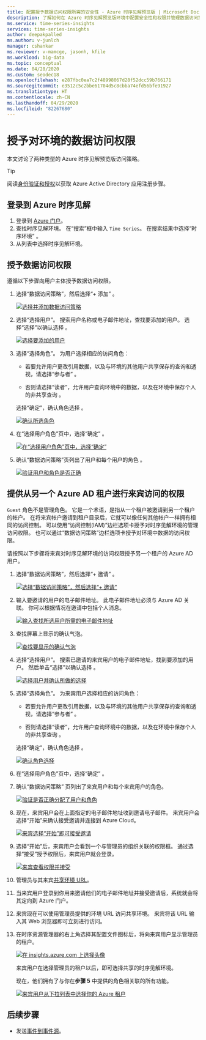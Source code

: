 ```yaml
---
title: 配置授予数据访问权限所需的安全性 - Azure 时序见解预览版 | Microsoft Docs
description: 了解如何在 Azure 时序见解预览版环境中配置安全性和权限并管理数据访问策略。
ms.service: time-series-insights
services: time-series-insights
author: deepakpalled
ms.author: v-junlch
manager: cshankar
ms.reviewer: v-mamcge, jasonh, kfile
ms.workload: big-data
ms.topic: conceptual
ms.date: 04/28/2020
ms.custom: seodec18
ms.openlocfilehash: e287fbc0ea7c2f48998067d28f52dcc59b766171
ms.sourcegitcommit: e3512c5c2bbe61704d5c8cbba74efd56bfe91927
ms.translationtype: HT
ms.contentlocale: zh-CN
ms.lasthandoff: 04/29/2020
ms.locfileid: "82267680"
---
```

# <a name="grant-data-access-to-an-environment"></a>授予对环境的数据访问权限

本文讨论了两种类型的 Azure 时序见解预览版访问策略。

> [!TIP]
> 阅读[身份验证和授权](time-series-insights-authentication-and-authorization.md)以获取 Azure Active Directory 应用注册步骤。

## <a name="sign-in-to-time-series-insights"></a>登录到 Azure 时序见解

1. 登录到 [Azure 门户](https://portal.azure.cn/)。
1. 查找时序见解环境。 在“搜索”框中输入 `Time Series`。  在搜索结果中选择“时序环境”  。
1. 从列表中选择时序见解环境。

## <a name="grant-data-access"></a>授予数据访问权限

遵循以下步骤向用户主体授予数据访问权限。

1. 选择“数据访问策略”，然后选择“+ 添加”   。

    [![选择并添加数据访问策略](./media/data-access/data-access-select-add-button.png)](./media/data-access/data-access-select-add-button.png#lightbox)

1. 选择“选择用户”。  搜索用户名称或电子邮件地址，查找要添加的用户。 选择“选择”以确认选择  。

    [![选择要添加的用户](./media/data-access/data-access-select-user-to-confirm.png)](./media/data-access/data-access-select-user-to-confirm.png#lightbox)

1. 选择“选择角色”。  为用户选择相应的访问角色：

    * 若要允许用户更改引用数据，以及与环境的其他用户共享保存的查询和透视，请选择“参与者”  。

    * 否则请选择“读者”，允许用户查询环境中的数据，以及在环境中保存个人的非共享查询  。

   选择“确定”，确认角色选择  。

    [![确认所选角色](./media/data-access/data-access-select-a-role.png)](./media/data-access/data-access-select-a-role.png#lightbox)

1. 在“选择用户角色”页中，选择“确定”   。

    [![在“选择用户角色”页中，选择“确定”](./media/data-access/data-access-confirm-user-and-role.png)](./media/data-access/data-access-confirm-user-and-role.png#lightbox)

1. 确认“数据访问策略”页列出了用户和每个用户的角色  。

    [![验证用户和角色是否正确](./media/data-access/data-access-verify-and-confirm-assignments.png)](./media/data-access/data-access-verify-and-confirm-assignments.png#lightbox)

## <a name="provide-guest-access-from-another-azure-ad-tenant"></a>提供从另一个 Azure AD 租户进行来宾访问的权限

`Guest` 角色不是管理角色。 它是一个术语，是指从一个租户被邀请到另一个租户的帐户。 在将来宾帐户邀请到租户目录后，它就可以像任何其他帐户一样拥有相同的访问控制。 可以使用“访问控制(IAM)”边栏选项卡授予对时序见解环境的管理访问权限。 也可以通过“数据访问策略”边栏选项卡授予对环境中数据的访问权限。 

请按照以下步骤将来宾对时序见解环境的访问权限授予另一个租户的 Azure AD 用户。

1. 选择“数据访问策略”，然后选择“+ 邀请”   。

    [![选择“数据访问策略”，然后选择“+ 邀请”](./media/data-access/data-access-invite-another-aad-tenant.png)](./media/data-access/data-access-invite-another-aad-tenant.png#lightbox)

1. 输入要邀请的用户的电子邮件地址。 此电子邮件地址必须与 Azure AD 关联。 你可以根据情况在邀请中包括个人消息。

    [![输入查找所选用户所需的电子邮件地址](./media/data-access/data-access-invite-guest-by-email.png)](./media/data-access/data-access-invite-guest-by-email.png#lightbox)

1. 查找屏幕上显示的确认气泡。

    [![查找要显示的确认气泡](./media/data-access/data-access-confirmation-bubble.png)](./media/data-access/data-access-confirmation-bubble.png#lightbox)

1. 选择“选择用户”。  搜索已邀请的来宾用户的电子邮件地址，找到要添加的用户。 然后单击“选择”以确认选择  。

    [![选择用户并确认所做的选择](./media/data-access/data-access-select-invited-person-confirmation.png)](./media/data-access/data-access-select-invited-person-confirmation.png#lightbox)

1. 选择“选择角色”。  为来宾用户选择相应的访问角色：

    * 若要允许用户更改引用数据，以及与环境的其他用户共享保存的查询和透视，请选择“参与者”  。

    * 否则请选择“读者”，允许用户查询环境中的数据，以及在环境中保存个人的非共享查询  。

   选择“确定”，确认角色选择  。

    [![确认角色选择](./media/data-access/data-access-select-ok-and-confirm.png)](./media/data-access/data-access-select-ok-and-confirm.png#lightbox)

1. 在“选择用户角色”页中，选择“确定”   。

1. 确认“数据访问策略”  页列出了来宾用户和每个来宾用户的角色。

    [![验证是否正确分配了用户和角色](./media/data-access/data-access-confirm-invited-users-and-roles.png)](./media/data-access/data-access-confirm-invited-users-and-roles.png#lightbox)

1. 现在，来宾用户会在上面指定的电子邮件地址收到邀请电子邮件。 来宾用户会选择“开始”来确认接受邀请并连接到 Azure Cloud。 

    [![来宾选择“开始”即可接受邀请](./media/data-access/data-access-email-invitation.png)](./media/data-access/data-access-email-invitation.png#lightbox)

1. 选择“开始”后，来宾用户会看到一个与管理员的组织关联的权限框。  通过选择“接受”授予权限后，来宾用户就会登录。 

    [![来宾查看权限并接受](./media/data-access/data-access-grant-permission-sign-in.png)](./media/data-access/data-access-grant-permission-sign-in.png#lightbox)

1. 管理员与其来宾[共享环境 URL](time-series-insights-parameterized-urls.md)。

1. 当来宾用户登录到你用来邀请他们的电子邮件地址并接受邀请后，系统就会将其定向到 Azure 门户。 

1. 来宾现在可以使用管理员提供的环境 URL 访问共享环境。 来宾将该 URL 输入其 Web 浏览器即可立刻进行访问。

1. 在时序资源管理器的右上角选择其配置文件图标后，将向来宾用户显示管理员的租户。

    [![在 insights.azure.com 上选择头像](./media/data-access/data-access-select-tenant-and-instance.png)](./media/data-access/data-access-select-tenant-and-instance.png#lightbox)


    来宾用户在选择管理员的租户以后，即可选择共享的时序见解环境。 
    
    现在，他们拥有了与你在**步骤 5** 中提供的角色相关联的所有功能。

    [![来宾用户从下拉列表中选择你的 Azure 租户](./media/data-access/data-access-all-capabilities.png)](./media/data-access/data-access-all-capabilities.png#lightbox)

## <a name="next-steps"></a>后续步骤

* 发送[事件到事件源](./time-series-insights-send-events.md)。

